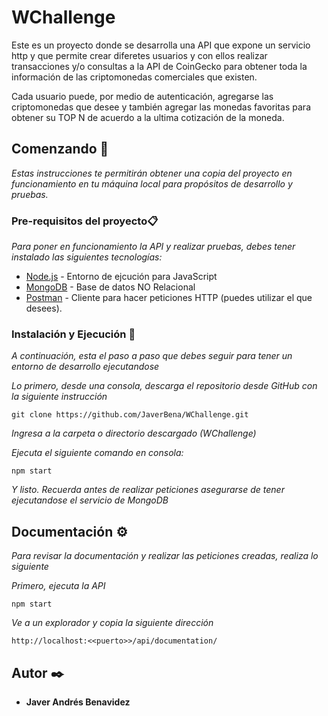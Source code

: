 # WChallenge

Este es un proyecto donde se desarrolla una API que expone un servicio http y que permite crear diferetes usuarios y con ellos realizar transacciones y/o consultas a la API de CoinGecko para obtener toda la información de las criptomonedas comerciales que existen. 

Cada usuario puede, por medio de autenticación, agregarse las criptomonedas que desee y también agregar las monedas favoritas para obtener su TOP N de acuerdo a la ultima cotización de la moneda. 

## Comenzando 🚀

_Estas instrucciones te permitirán obtener una copia del proyecto en funcionamiento en tu máquina local para propósitos de desarrollo y pruebas._

### Pre-requisitos del proyecto📋

_Para poner en funcionamiento la API y realizar pruebas, debes tener instalado las siguientes tecnologías:_ 

* [Node.js](https://nodejs.org/es/) - Entorno de ejcución para JavaScript
* [MongoDB](https://www.mongodb.com/) - Base de datos NO Relacional
* [Postman](https://www.postman.com/) - Cliente para hacer peticiones HTTP (puedes utilizar el que desees).

### Instalación y Ejecución 🔧

_A continuación, esta el paso a paso que debes seguir para tener un entorno de desarrollo ejecutandose_

_Lo primero, desde una consola, descarga el repositorio desde GitHub con la siguiente instrucción_

```
git clone https://github.com/JaverBena/WChallenge.git
```

_Ingresa a la carpeta o directorio descargado (WChallenge)_

_Ejecuta el siguiente comando en consola:_

```
npm start
```

_Y listo. Recuerda antes de realizar peticiones asegurarse de tener ejecutandose el servicio de MongoDB_

## Documentación ⚙️

_Para revisar la documentación y realizar las peticiones creadas, realiza lo siguiente_

_Primero, ejecuta la API_

```
npm start
```

_Ve a un explorador y copia la siguiente dirección_

```
http://localhost:<<puerto>>/api/documentation/
```

## Autor ✒️

* **Javer Andrés Benavidez**